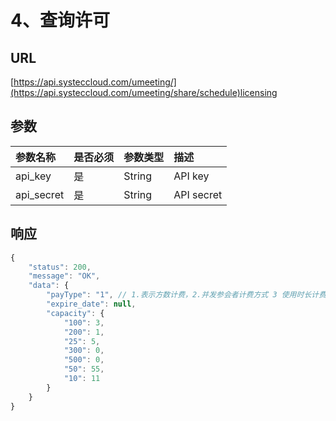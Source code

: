 # 4、查询许可

## URL

[https://api.systeccloud.com/umeeting/](https://api.systeccloud.com/umeeting/share/schedule)licensing

## 参数

| 参数名称 | 是否必须 | 参数类型 | 描述 |
| :--- | :--- | :--- | :--- |
| api\_key | 是 | String | API key |
| api\_secret | 是 | String | API secret |

## 响应

```javascript
{
    "status": 200,
    "message": "OK",
    "data": {
        "payType": "1", // 1.表示方数计费，2.并发参会者计费方式 3 使用时长计费 
        "expire_date": null,
        "capacity": {
            "100": 3,
            "200": 1,
            "25": 5,
            "300": 0,
            "500": 0,
            "50": 55,
            "10": 11
        }
    }
}
```

